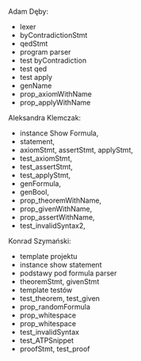 Adam Dęby:
- lexer
- byContradictionStmt
- qedStmt
- program parser
- test byContradiction
- test qed
- test apply
- genName
- prop_axiomWithName
- prop_applyWithName

Aleksandra Klemczak:
- instance Show Formula,
- statement,
- axiomStmt, assertStmt, applyStmt,
- test_axiomStmt,
- test_assertStmt,
- test_applyStmt,
- genFormula,
- genBool,
- prop_theoremWithName,
- prop_givenWithName,
- prop_assertWithName,
- test_invalidSyntax2,

Konrad Szymański:
- template projektu
- instance show statement
- podstawy pod formula parser
- theoremStmt, givenStmt
- template testów
- test_theorem, test_given
- prop_randomFormula
- prop_whitespace
- prop_whitespace
- test_invalidSyntax
- test_ATPSnippet
- proofStmt, test_proof
